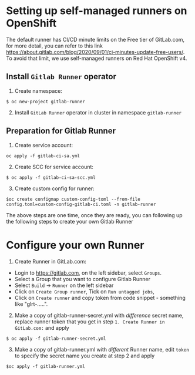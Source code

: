 # Setting up self-managed runners on OpenShift

The default runner has CI/CD minute limits on the Free tier of GitLab.com, for more detail, you can refer to this link https://about.gitlab.com/blog/2020/09/01/ci-minutes-update-free-users/. To avoid that limit, we use self-managed runners on Red Hat OpenShift v4.


## Install `Gitlab Runner` operator

1. Create namespace: 

```
$ oc new-project gitlab-runner
```

2. Install `GitLab Runner` operator in cluster in namespace `gitlab-runner`

## Preparation for Gitlab Runner 

1. Create service account: 
```
oc apply -f gitlab-ci-sa.yml 
```

2. Create SCC for service account: 

```
$ oc apply -f gitlab-ci-sa-scc.yml 
```

3. Create custom config for runner: 

```
$oc create configmap custom-config-toml --from-file config.toml=custom-config-gitlab-ci.toml -n gitlab-runner
```

The above steps are one time, once they are ready, you can following up the following steps to create your own Gitlab Runner

# Configure your own Runner

1. Create Runner in GitLab.com:

* Login to https://gitlab.com, on the left sidebar, select `Groups`.
* Select a Group that you want to configure Gitlab Runner
* Select `Build` -> `Runner` on the left sidebar
* Click on `Create Group runner`, Tick on `Run untagged jobs`, 
* Click on `Create runner` and copy token from code snippet - something like "glrt-.....".

2. Make a copy of gitlab-runner-secret.yml with *difference* secret name, replace runner token that you get in step `1. Create Runner in GitLab.com:` and apply

```
$ oc apply -f gitlab-runner-secret.yml   
```

3. Make a copy of gitlab-runner.yml with *different* Runner name, edit `token` to specify the secret name you create at step 2 and apply 

```
$oc apply -f gitlab-runner.yml
```



<!-- 
3. Create Runner in GitLab.com:

* Login to https://gitlab.com, on the left sidebar, select `Groups`.
* Select a Group that you want to configure Gitlab Runner
* Select `Build` -> `Runner` on the left sidebar
* Click on `Create Group runner`, Tick on `Run untagged jobs`, 
* Click on `Create runner` and copy token from code snippet - something like "glrt-.....".

3. Replace runner token in gitlab-runner-secret.yml and apply:  

```
$ oc apply -f gitlab-runner-secret.yml   
``` -->